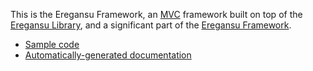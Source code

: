 This is the Eregansu Framework, an [MVC](http://en.wikipedia.org/wiki/Model%E2%80%93view%E2%80%93controller) framework built on top of the [Eregansu Library](https://github.com/eregansu/lib), and a significant part of the [Eregansu Framework](https://github.com/eregansu/eregansu).

* [Sample code](https://github.com/eregansu/samples)
* [Automatically-generated documentation](http://eregansu.github.com/framework)
